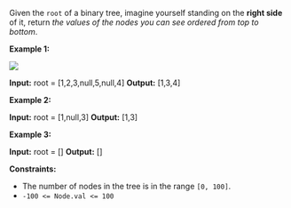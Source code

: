 Given the `root` of a binary tree, imagine yourself standing on the **right side** of it, return _the values of the nodes you can see ordered from top to bottom_.

**Example 1:**

![](https://assets.leetcode.com/uploads/2021/02/14/tree.jpg)

**Input:** root = \[1,2,3,null,5,null,4\]
**Output:** \[1,3,4\]

**Example 2:**

**Input:** root = \[1,null,3\]
**Output:** \[1,3\]

**Example 3:**

**Input:** root = \[\]
**Output:** \[\]

**Constraints:**

*   The number of nodes in the tree is in the range `[0, 100]`.
*   `-100 <= Node.val <= 100`